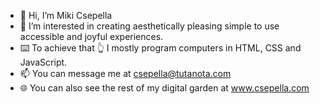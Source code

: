 - 👋 Hi, I’m Miki Csepella
- 👀 I’m interested in creating aesthetically pleasing simple to use accessible and joyful experiences.
- ⌨️ To achieve that 👆 I mostly program computers in HTML, CSS and JavaScript.
- 📫 You can message me at csepella@tutanota.com
- 🌐 You can also see the rest of my digital garden at www.csepella.com
<!---
elspecal/elspecal is a ✨ special ✨ repository because its `README.md` (this file) appears on your GitHub profile.
You can click the Preview link to take a look at your changes.
--->
